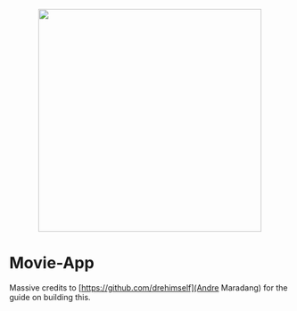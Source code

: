 <p align="center"><img src="https://i0.wp.com/mightyawesomeproductions.com/wp-content/uploads/2016/02/MAlogo-01-500-pixels.png?fit=500%2C500&ssl=1" width="400"></p>


# Movie-App

Massive credits to [https://github.com/drehimself](Andre Maradang) for the guide on building this.
